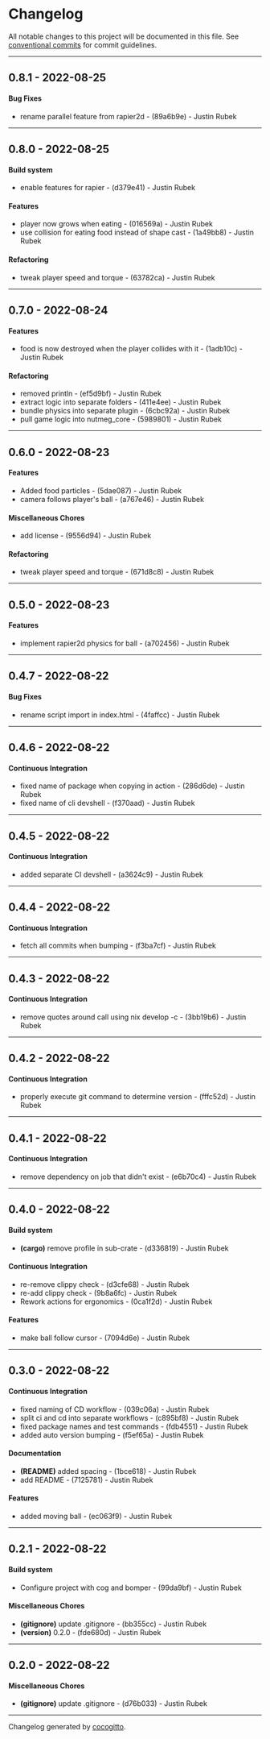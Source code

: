 # Changelog
All notable changes to this project will be documented in this file. See [conventional commits](https://www.conventionalcommits.org/) for commit guidelines.

- - -
## 0.8.1 - 2022-08-25
#### Bug Fixes
- rename parallel feature from rapier2d - (89a6b9e) - Justin Rubek

- - -

## 0.8.0 - 2022-08-25
#### Build system
- enable features for rapier - (d379e41) - Justin Rubek
#### Features
- player now grows when eating - (016569a) - Justin Rubek
- use collision for eating food instead of shape cast - (1a49bb8) - Justin Rubek
#### Refactoring
- tweak player speed and torque - (63782ca) - Justin Rubek

- - -

## 0.7.0 - 2022-08-24
#### Features
- food is now destroyed when the player collides with it - (1adb10c) - Justin Rubek
#### Refactoring
- removed println - (ef5d9bf) - Justin Rubek
- extract logic into separate folders - (411e4ee) - Justin Rubek
- bundle physics into separate plugin - (6cbc92a) - Justin Rubek
- pull game logic into nutmeg_core - (5989801) - Justin Rubek

- - -

## 0.6.0 - 2022-08-23
#### Features
- Added food particles - (5dae087) - Justin Rubek
- camera follows player's ball - (a767e46) - Justin Rubek
#### Miscellaneous Chores
- add license - (9556d94) - Justin Rubek
#### Refactoring
- tweak player speed and torque - (671d8c8) - Justin Rubek

- - -

## 0.5.0 - 2022-08-23
#### Features
- implement rapier2d physics for ball - (a702456) - Justin Rubek

- - -

## 0.4.7 - 2022-08-22
#### Bug Fixes
- rename script import in index.html - (4faffcc) - Justin Rubek

- - -

## 0.4.6 - 2022-08-22
#### Continuous Integration
- fixed name of package when copying in action - (286d6de) - Justin Rubek
- fixed name of cli devshell - (f370aad) - Justin Rubek

- - -

## 0.4.5 - 2022-08-22
#### Continuous Integration
- added separate CI devshell - (a3624c9) - Justin Rubek

- - -

## 0.4.4 - 2022-08-22
#### Continuous Integration
- fetch all commits when bumping - (f3ba7cf) - Justin Rubek

- - -

## 0.4.3 - 2022-08-22
#### Continuous Integration
- remove quotes around call using nix develop -c - (3bb19b6) - Justin Rubek

- - -

## 0.4.2 - 2022-08-22
#### Continuous Integration
- properly execute git command to determine version - (fffc52d) - Justin Rubek

- - -

## 0.4.1 - 2022-08-22
#### Continuous Integration
- remove dependency on job that didn't exist - (e6b70c4) - Justin Rubek

- - -

## 0.4.0 - 2022-08-22
#### Build system
- **(cargo)** remove profile in sub-crate - (d336819) - Justin Rubek
#### Continuous Integration
- re-remove clippy check - (d3cfe68) - Justin Rubek
- re-add clippy check - (9b8a6fc) - Justin Rubek
- Rework actions for ergonomics - (0ca1f2d) - Justin Rubek
#### Features
- make ball follow cursor - (7094d6e) - Justin Rubek

- - -

## 0.3.0 - 2022-08-22
#### Continuous Integration
- fixed naming of CD workflow - (039c06a) - Justin Rubek
- split ci and cd into separate workflows - (c895bf8) - Justin Rubek
- fixed package names and test commands - (fdb4551) - Justin Rubek
- added auto version bumping - (f5ef65a) - Justin Rubek
#### Documentation
- **(README)** added spacing - (1bce618) - Justin Rubek
- add README - (7125781) - Justin Rubek
#### Features
- added moving ball - (ec063f9) - Justin Rubek

- - -

## 0.2.1 - 2022-08-22
#### Build system
- Configure project with cog and bomper - (99da9bf) - Justin Rubek
#### Miscellaneous Chores
- **(gitignore)** update .gitignore - (bb355cc) - Justin Rubek
- **(version)** 0.2.0 - (fde680d) - Justin Rubek

- - -

## 0.2.0 - 2022-08-22
#### Miscellaneous Chores
- **(gitignore)** update .gitignore - (d76b033) - Justin Rubek

- - -

Changelog generated by [cocogitto](https://github.com/cocogitto/cocogitto).